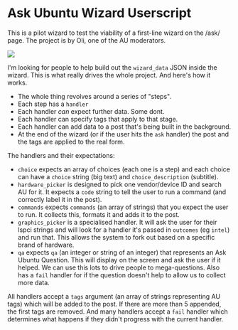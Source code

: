 Ask Ubuntu Wizard Userscript
========

This is a pilot wizard to test the viability of a first-line wizard 
on the /ask/ page. The project is by Oli, one of the AU moderators.

![](http://i.stack.imgur.com/czpN9.png)

I'm looking for people to help build out the `wizard_data` JSON inside the wizard. 
This is what really drives the whole project. And here's how it works.

 - The whole thing revolves around a series of "steps".
 - Each step has a `handler`
 - Each handler *can* expect further data. Some dont.
 - Each handler can specify tags that apply to that stage.
 - Each handler can add data to a post that's being built in the background.
 - At the end of the wizard (or if the user hits the `ask` handler) the post and the tags are applied to the real form.

The handlers and their expectations:

 - `choice` expects an array of choices (each one is a step) and each choice can have a `choice` string (big text) and `choice_description` (subtitle).
 - `hardware_picker` is designed to pick one vendor/device ID and search AU for it. It expects a `code` string to tell the user to run a command (and correctly label it in the post).
 - `commands` expects `commands` (an array of strings) that you expect the user to run. It collects this, formats it and adds it to the post.
 - `graphics_picker` is a specialised handler. It will ask the user for their lspci strings and will look for a handler it's passed in `outcomes` (eg `intel`) and run that. This allows the system to fork out based on a specific brand of hardware.
 - `qa` expects `qa` (an integer or string of an integer) that represents an Ask Ubuntu Question. This will display on the screen and ask the user if it helped. We can use this lots to drive people to mega-questions. Also has a `fail` handler for if the question doesn't help to allow us to collect more data.
 
All handlers accept a `tags` argument (an array of strings representing AU tags) 
which will be added to the post. If there are more than 5 appended, the first 
tags are removed. And many handlers accept a `fail` handler which determines what
happens if they didn't progress with the current handler.
 

